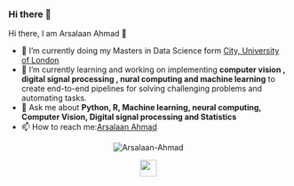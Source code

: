 ### Hi there 👋

<!--
**Arsalaan-Ahmad/Arsalaan-Ahmad** is a ✨ _special_ ✨ repository because its `README.md` (this file) appears on your GitHub profile.

Here are some ideas to get you started:

- 🔭 I’m currently working on ...
- 🌱 I’m currently learning ...
- 👯 I’m looking to collaborate on ...
- 🤔 I’m looking for help with ...
- 💬 Ask me about ...
- 📫 How to reach me: ...
- 😄 Pronouns: ...
- ⚡ Fun fact: ...
-->
<hi align="center">Hi there, I am Arsalaan Ahmad 👋</hi>

- 🔭 I’m currently doing my Masters in Data Science form <a href="https://www.city.ac.uk/prospective-students/courses/postgraduate/data-science#tabs496125-panel641441" target="_blank">City, University of London</a>
- 🌱 I’m currently learning and working on implementing <strong>computer vision , digital signal processing , nural computing and machine learning</strong> to create end-to-end pipelines for solving challenging problems and automating tasks.
- 💬 Ask me about <strong>Python, R, Machine learning, neural computing, Computer Vision, Digital signal processing and Statistics</strong>
- 📫 How to reach me:<a href="https://www.linkedin.com/in/arsalaan-ahmad-6b69a4239" target="_blank">Arsalaan Ahmad</a>

<p align="center">
<img src="https://github-readme-stats.vercel.app/api?username=Arsalaan-Ahmad&show_icons-true" alt="Arsalaan-Ahmad"
  </p>

<p align="center">
  <a href-"https://www.linkedin.com/in/arsalaan-ahmad-6b69a4239" target-"_blank"><img src="https://cdn.jsdelivr.net/npm/simple-icons@3.13.0/icons/linkedin.svg" height="30" width="30"></a>
</p>
  
